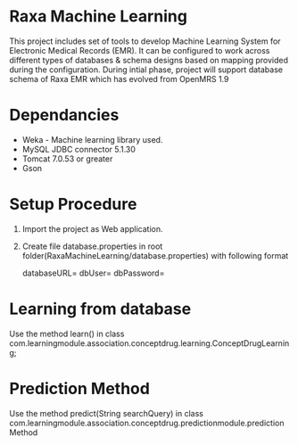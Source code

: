 Raxa Machine Learning
===================

This project includes set of tools to develop Machine Learning System for Electronic Medical Records (EMR). It can be configured to work across different types of databases & schema designs based on mapping provided during the configuration. During intial phase, project will support database schema of Raxa EMR which has evolved from OpenMRS 1.9


Dependancies
====================

* Weka - Machine learning library used.
* MySQL JDBC connector 5.1.30
* Tomcat 7.0.53 or greater
* Gson


Setup Procedure
====================

1. Import the project as Web application.
2. Create file database.properties in root folder(RaxaMachineLearning/database.properties) with following format

	databaseURL=<database URL>
	dbUser=<database username>
	dbPassword=<database password>

Learning from database
===================

Use the method learn() in class com.learningmodule.association.conceptdrug.learning.ConceptDrugLearning;


Prediction Method
===================

Use the method predict(String searchQuery) in class com.learningmodule.association.conceptdrug.predictionmodule.predictionMethod
